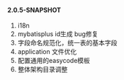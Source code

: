 #### 2.0.5-SNAPSHOT

1. i18n
2. mybatisplus id生成 bug修复
3. 字段命名规范化，统一表的基本字段
5. application 文件优化
6. 配置通用的easycode模板
7. 整体架构目录调整